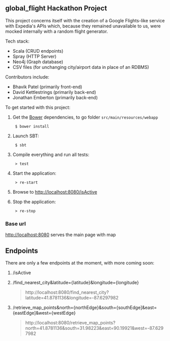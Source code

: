 ## global_flight Hackathon Project

This project concerns itself with the creation of a Google Flights-like service with Expedia's APIs which, because they remained unavailable to us, were mocked internally with a random flight generator.

Tech stack:
- Scala (CRUD endpoints)
- Spray (HTTP Server)
- Neo4j (Graph database)
- CSV files (for unchanging city/airport data in place of an RDBMS)

Contributors include:
- Bhavik Patel (primarily front-end)
- David Kettlestrings (primarily back-end)
- Jonathan Emberton (primarily back-end)

To get started with this project:

1. Get the [Bower](https://bower.io/) dependencies, to go folder `src/main/resources/webapp`

        $ bower install

2. Launch SBT:

        $ sbt

3. Compile everything and run all tests:

        > test

4. Start the application:

        > re-start

5. Browse to [http://localhost:8080/isActive](http://localhost:8080/isActive)

6. Stop the application:

        > re-stop

### Base url

[http://localhost:8080](http://localhost:8080) serves the main page with map

## Endpoints

There are only a few endpoints at the moment, with more coming soon:

1. /isActive

2. /find_nearest_city&latitude={latitude}&longitude={longitude}

    > http://localhost:8080/find_nearest_city?latitude=41.8781136&longitude=-87.6297982

3. /retrieve_map_points&north={northEdge}&south={southEdge]&east={eastEdge]&west={westEdge}

    > http://localhost:8080/retrieve_map_points?north=41.8781136&south=31.98223&east=90.19921&west=-87.6297982
